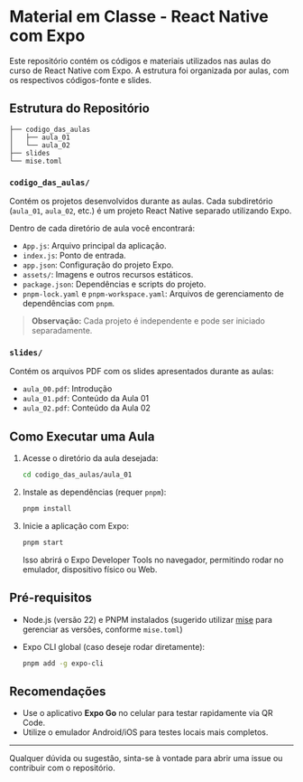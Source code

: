 # Material em Classe - React Native com Expo

Este repositório contém os códigos e materiais utilizados nas aulas do curso de React Native com Expo. A estrutura foi organizada por aulas, com os respectivos códigos-fonte e slides.

## Estrutura do Repositório

```
├── codigo_das_aulas
│   ├── aula_01
│   └── aula_02
├── slides
└── mise.toml
```

### `codigo_das_aulas/`

Contém os projetos desenvolvidos durante as aulas. Cada subdiretório (`aula_01`, `aula_02`, etc.) é um projeto React Native separado utilizando Expo.

Dentro de cada diretório de aula você encontrará:

- `App.js`: Arquivo principal da aplicação.
- `index.js`: Ponto de entrada.
- `app.json`: Configuração do projeto Expo.
- `assets/`: Imagens e outros recursos estáticos.
- `package.json`: Dependências e scripts do projeto.
- `pnpm-lock.yaml` e `pnpm-workspace.yaml`: Arquivos de gerenciamento de dependências com `pnpm`.

> **Observação:** Cada projeto é independente e pode ser iniciado separadamente.

### `slides/`

Contém os arquivos PDF com os slides apresentados durante as aulas:

- `aula_00.pdf`: Introdução
- `aula_01.pdf`: Conteúdo da Aula 01
- `aula_02.pdf`: Conteúdo da Aula 02

## Como Executar uma Aula

1. Acesse o diretório da aula desejada:

   ```bash
   cd codigo_das_aulas/aula_01
   ```

2. Instale as dependências (requer `pnpm`):

   ```bash
   pnpm install
   ```

3. Inicie a aplicação com Expo:

   ```bash
   pnpm start
   ```

   Isso abrirá o Expo Developer Tools no navegador, permitindo rodar no emulador, dispositivo físico ou Web.

## Pré-requisitos

- Node.js (versão 22) e PNPM instalados (sugerido utilizar [mise](https://mise.jdx.dev/) para gerenciar as versões, conforme `mise.toml`)
- Expo CLI global (caso deseje rodar diretamente):

  ```bash
  pnpm add -g expo-cli
  ```

## Recomendações

- Use o aplicativo **Expo Go** no celular para testar rapidamente via QR Code.
- Utilize o emulador Android/iOS para testes locais mais completos.

---

Qualquer dúvida ou sugestão, sinta-se à vontade para abrir uma issue ou contribuir com o repositório.
